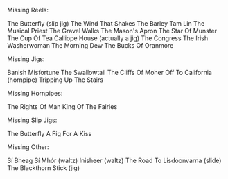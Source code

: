 Missing Reels:

The Butterfly (slip jig)
The Wind That Shakes The Barley
Tam Lin
The Musical Priest
The Gravel Walks
The Mason's Apron
The Star Of Munster
The Cup Of Tea
Calliope House (actually a jig)
The Congress
The Irish Washerwoman
The Morning Dew
The Bucks Of Oranmore

Missing Jigs:

Banish Misfortune
The Swallowtail
The Cliffs Of Moher
Off To California (hornpipe)
Tripping Up The Stairs

Missing Hornpipes:

The Rights Of Man
King Of The Fairies

Missing Slip Jigs:

The Butterfly
A Fig For A Kiss

Missing Other:

Sí Bheag Sí Mhór (waltz)
Inisheer (waltz)
The Road To Lisdoonvarna (slide)
The Blackthorn Stick (jig)